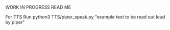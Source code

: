 WORK IN PROGRESS READ ME

For TTS
Run python3 TTS/piper_speak.py "example text to be read out loud by piper"
